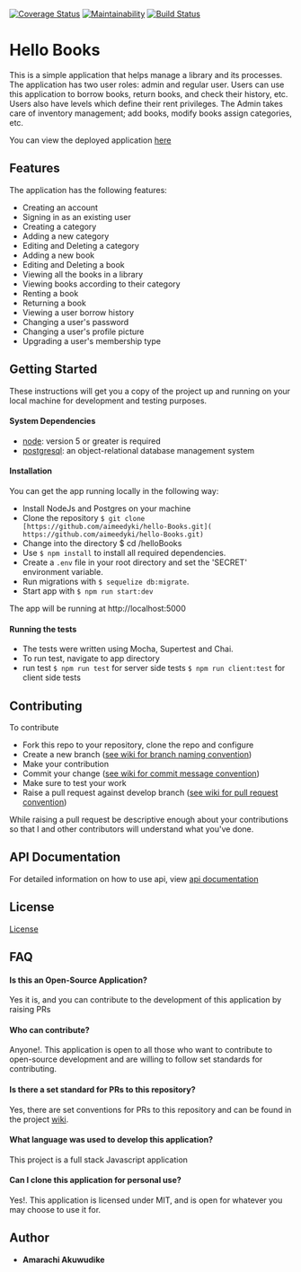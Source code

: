 [![Coverage Status](https://coveralls.io/repos/github/aimeedyki/hello-Books/badge.svg)](https://coveralls.io/github/aimeedyki/hello-Books)
[![Maintainability](https://api.codeclimate.com/v1/badges/11b962b098e7cc3914cf/maintainability)](https://codeclimate.com/github/aimeedyki/hello-Books/maintainability)
[![Build Status](https://travis-ci.org/aimeedyki/hello-Books.svg?branch=develop)](https://travis-ci.org/aimeedyki/hello-Books)

# Hello Books

This is a simple application that helps manage a library and its processes. The application has two user roles: admin and regular user. Users can use this application to borrow books, return books, and check their history, etc. Users also have levels which define their rent privileges. The Admin takes care of inventory management; add books, modify books assign categories, etc.

You can view the deployed application [here](https://hello-books-amarachi.herokuapp.com)

## Features

The application has the following features:
- Creating an account
- Signing in as an existing user
- Creating a category
- Adding a new category
- Editing and Deleting a category
- Adding a new book
- Editing and Deleting a book
- Viewing all the books in a library
- Viewing books according to their category
- Renting a book
- Returning a book
- Viewing a user borrow history
- Changing a user's password
- Changing a user's profile picture
- Upgrading a user's membership type

## Getting Started

These instructions will get you a copy of the project up and running on your local machine for development and testing purposes.

#### System Dependencies

- [node](https://nodejs.org/en/download/): version 5 or greater is required
- [postgresql](https://www.postgresql.org/download/): an object-relational database management system

#### Installation

You can get the app running locally in the following way:
 - Install NodeJs and Postgres on your machine
 - Clone the repository `$ git clone [https://github.com/aimeedyki/hello-Books.git]( https://github.com/aimeedyki/hello-Books.git)`
- Change into the directory $ cd /helloBooks
- Use `$ npm install` to install all required dependencies.
- Create a `.env` file in your root directory and set the 'SECRET' environment variable.
- Run migrations with `$ sequelize db:migrate`.
- Start app with `$ npm run start:dev`

The app will be running at http://localhost:5000

#### Running the tests

- The tests were written using Mocha, Supertest and Chai.
- To run test, navigate to app directory
- run test
  `$ npm run test` for server side tests
  `$ npm run client:test` for client side tests

## Contributing

To contribute
- Fork this repo to your repository, clone the repo and configure
- Create a new branch ([see wiki for branch naming convention](https://github.com/aimeedyki/hello-Books/wiki/Branch-Naming-Convention))
- Make your contribution
- Commit your change ([see wiki for commit message convention](https://github.com/aimeedyki/hello-Books/wiki/Commit-Message-Convention))
- Make sure to test your work
- Raise a pull request against develop branch ([see wiki for pull request convention](https://github.com/aimeedyki/hello-Books/wiki/Pull-Request-Naming-and-Description-Convention))

While raising a pull request be descriptive enough about your contributions so that I and other contributors will understand what you've done.

## API Documentation

For detailed information on how to use api, view [api documentation](https://hello-books-amarachi.herokuapp.com/api-docs)

## License

[License](./License.md)

## FAQ

#### Is this an Open-Source Application?

Yes it is, and you can contribute to the development of this application by raising PRs

#### Who can contribute?

Anyone!. This application is open to all those who want to contribute to open-source development and are willing to follow
set standards for contributing.

#### Is there a set standard for PRs to this repository?

Yes, there are set conventions for PRs to this repository and can be found in the project [wiki](https://github.com/aimeedyki/hello-Books/wiki).

#### What language was used to develop this application?

This project is a full stack Javascript application

#### Can I clone this application for personal use?

Yes!. This application is licensed under MIT, and is open for whatever you may choose to use it for.

## Author

* **Amarachi Akuwudike** 


